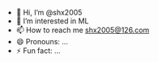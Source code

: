 - 👋 Hi, I’m @shx2005
- 👀 I’m interested in ML 
- 📫 How to reach me shx2005@126.com
- 😄 Pronouns: ...
- ⚡ Fun fact: ...

<!---
shx2005/shx2005 is a ✨ special ✨ repository because its `README.md` (this file) appears on your GitHub profile.
You can click the Preview link to take a look at your changes.
--->

